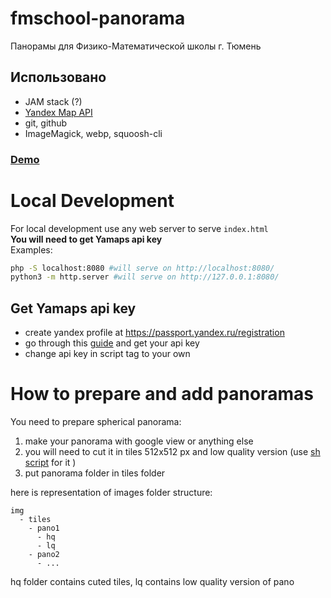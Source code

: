 # fmschool-panorama
Панорамы для Физико-Математической школы г. Тюмень  
## Использовано 
  - JAM stack (?)
  - [Yandex Map API](https://yandex.ru/dev/maps/jsapi/)
  - git, github
  - ImageMagick, webp, squoosh-cli
  
### [Demo](https://lexeyok.github.io/fmschool-panorama/)

# Local Development 
For local development use any web server to serve `index.html`  
**You will need to get Yamaps api key**  
Examples:
```bash
php -S localhost:8080 #will serve on http://localhost:8080/
python3 -m http.server #will serve on http://127.0.0.1:8080/
```
## Get Yamaps api key
- create yandex profile at https://passport.yandex.ru/registration
- go through this [guide](https://yandex.com/dev/maps/jsapi/doc/2.1/quick-start/index.html#get-api-key) and get your api key 
- change api key in script tag to your own

# How to prepare and add panoramas
You need to prepare spherical panorama:
1. make your panorama with google view or anything else
2. you will need to cut it in tiles 512x512 px and low quality version (use [sh script](https://github.com/lexeyOK/fmschool-panorama/blob/main/sh/pano-maker.sh) for it )
3. put panorama folder in tiles folder

here is representation of images folder structure:
```
img
  - tiles
    - pano1
      - hq
      - lq
    - pano2
      - ...
```
hq folder contains cuted tiles, lq contains low quality version of pano